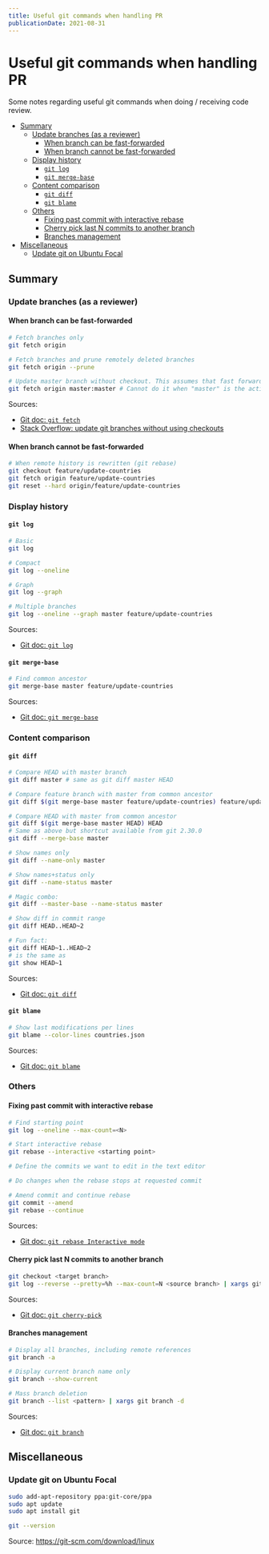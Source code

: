 ```yaml
---
title: Useful git commands when handling PR
publicationDate: 2021-08-31
---
```


# Useful git commands when handling PR <!-- omit in toc -->

Some notes regarding useful git commands when doing / receiving code review.

- [Summary](#summary)
  - [Update branches (as a reviewer)](#update-branches-as-a-reviewer)
    - [When branch can be fast-forwarded](#when-branch-can-be-fast-forwarded)
    - [When branch cannot be fast-forwarded](#when-branch-cannot-be-fast-forwarded)
  - [Display history](#display-history)
    - [`git log`](#git-log)
    - [`git merge-base`](#git-merge-base)
  - [Content comparison](#content-comparison)
    - [`git diff`](#git-diff)
    - [`git blame`](#git-blame)
  - [Others](#others)
    - [Fixing past commit with interactive rebase](#fixing-past-commit-with-interactive-rebase)
    - [Cherry pick last N commits to another branch](#cherry-pick-last-n-commits-to-another-branch)
    - [Branches management](#branches-management)
- [Miscellaneous](#miscellaneous)
  - [Update git on Ubuntu Focal](#update-git-on-ubuntu-focal)

## Summary

### Update branches (as a reviewer)

#### When branch can be fast-forwarded

```sh
# Fetch branches only
git fetch origin

# Fetch branches and prune remotely deleted branches
git fetch origin --prune

# Update master branch without checkout. This assumes that fast forward is possible
git fetch origin master:master # Cannot do it when "master" is the active branch
```

Sources:

- [Git doc: `git fetch`](https://www.git-scm.com/docs/git-fetch)
- [Stack Overflow: update git branches without using checkouts](https://stackoverflow.com/a/17722977/4906586)

#### When branch cannot be fast-forwarded

```sh
# When remote history is rewritten (git rebase)
git checkout feature/update-countries
git fetch origin feature/update-countries
git reset --hard origin/feature/update-countries
```

### Display history

#### `git log`

```sh
# Basic
git log

# Compact
git log --oneline

# Graph
git log --graph

# Multiple branches
git log --oneline --graph master feature/update-countries
```

Sources:

- [Git doc: `git log`](https://www.git-scm.com/docs/git-log)

#### `git merge-base`

```sh
# Find common ancestor
git merge-base master feature/update-countries
```

Sources:

- [Git doc: `git merge-base`](https://www.git-scm.com/docs/git-merge-base)

### Content comparison

#### `git diff`

```sh
# Compare HEAD with master branch
git diff master # same as git diff master HEAD

# Compare feature branch with master from common ancestor
git diff $(git merge-base master feature/update-countries) feature/update-countries

# Compare HEAD with master from common ancestor
git diff $(git merge-base master HEAD) HEAD
# Same as above but shortcut available from git 2.30.0
git diff --merge-base master

# Show names only
git diff --name-only master

# Show names+status only
git diff --name-status master

# Magic combo:
git diff --master-base --name-status master

# Show diff in commit range
git diff HEAD..HEAD~2

# Fun fact:
git diff HEAD~1..HEAD~2
# is the same as
git show HEAD~1
```

Sources:

- [Git doc: `git diff`](https://www.git-scm.com/docs/git-diff)

#### `git blame`

```sh
# Show last modifications per lines
git blame --color-lines countries.json
```

Sources:

- [Git doc: `git blame`](https://www.git-scm.com/docs/git-blame)

### Others

#### Fixing past commit with interactive rebase

```sh
# Find starting point
git log --oneline --max-count=<N>

# Start interactive rebase
git rebase --interactive <starting point>

# Define the commits we want to edit in the text editor

# Do changes when the rebase stops at requested commit

# Amend commit and continue rebase
git commit --amend
git rebase --continue
```

Sources:

- [Git doc: `git rebase Interactive mode`](https://www.git-scm.com/docs/git-rebase#_interactive_mode)

#### Cherry pick last N commits to another branch

```sh
git checkout <target branch>
git log --reverse --pretty=%h --max-count=N <source branch> | xargs git cherry-pick
```

Sources: 

- [Git doc: `git cherry-pick`](https://www.git-scm.com/docs/git-cherry-pick)

#### Branches management

```sh
# Display all branches, including remote references
git branch -a

# Display current branch name only
git branch --show-current

# Mass branch deletion
git branch --list <pattern> | xargs git branch -d
```

Sources:

- [Git doc: `git branch`](https://www.git-scm.com/docs/git-branch)

## Miscellaneous

### Update git on Ubuntu Focal

```sh
sudo add-apt-repository ppa:git-core/ppa
sudo apt update
sudo apt install git

git --version
```

Source: https://git-scm.com/download/linux